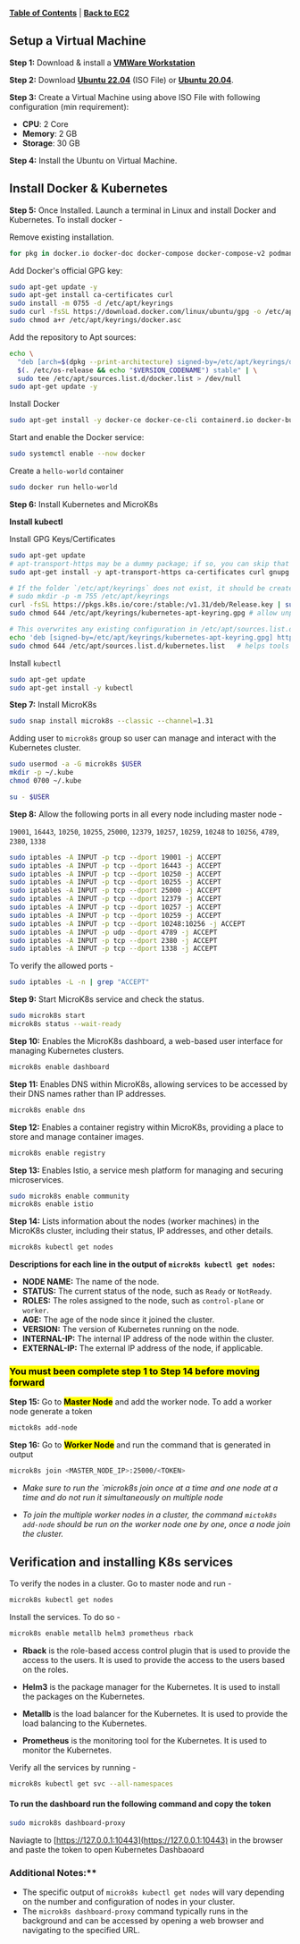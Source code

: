 [**Table of Contents**](https://github.com/xanderbilla/ExamPrep-AWS/blob/main/README.md) | [**Back to EC2**](https://github.com/xanderbilla/ExamPrep-AWS/blob/main/__Docs/K8s/Index.md)

## Setup a Virtual Machine

**Step 1:** Download & install a [**VMWare Workstation**](https://blogs.vmware.com/workstation/2024/05/vmware-workstation-pro-now-available-free-for-personal-use.html)

**Step 2:**  Download [**Ubuntu 22.04**](https://releases.ubuntu.com/jammy/) (ISO File) or [**Ubuntu 20.04**](https://releases.ubuntu.com/focal/).

**Step 3:** Create a Virtual Machine using above ISO File with following configuration (min requirement):

- **CPU**: 2 Core
- **Memory**: 2 GB
- **Storage**: 30 GB

**Step 4:** Install the Ubuntu on Virtual Machine.

## Install Docker & Kubernetes

**Step 5:** Once Installed. Launch a terminal in Linux and install Docker and Kubernetes. To install docker -

Remove existing installation.

```bash
for pkg in docker.io docker-doc docker-compose docker-compose-v2 podman-docker containerd runc; do sudo apt-get remove -y $pkg; done
```

Add Docker's official GPG key:

```bash
sudo apt-get update -y
sudo apt-get install ca-certificates curl
sudo install -m 0755 -d /etc/apt/keyrings
sudo curl -fsSL https://download.docker.com/linux/ubuntu/gpg -o /etc/apt/keyrings/docker.asc
sudo chmod a+r /etc/apt/keyrings/docker.asc
```

Add the repository to Apt sources:

```bash
echo \
  "deb [arch=$(dpkg --print-architecture) signed-by=/etc/apt/keyrings/docker.asc] https://download.docker.com/linux/ubuntu \
  $(. /etc/os-release && echo "$VERSION_CODENAME") stable" | \
  sudo tee /etc/apt/sources.list.d/docker.list > /dev/null
sudo apt-get update -y
```

Install Docker

```bash
sudo apt-get install -y docker-ce docker-ce-cli containerd.io docker-buildx-plugin docker-compose-plugin
```
Start and enable the Docker service:

```bash
sudo systemctl enable --now docker
```

Create a `hello-world` container

```bash
sudo docker run hello-world
```

**Step 6:** Install Kubernetes and MicroK8s

**Install kubectl**

Install GPG Keys/Certificates

```bash
sudo apt-get update
# apt-transport-https may be a dummy package; if so, you can skip that package
sudo apt-get install -y apt-transport-https ca-certificates curl gnupg

# If the folder `/etc/apt/keyrings` does not exist, it should be created before the curl command, read the note below.
# sudo mkdir -p -m 755 /etc/apt/keyrings
curl -fsSL https://pkgs.k8s.io/core:/stable:/v1.31/deb/Release.key | sudo gpg --dearmor -o /etc/apt/keyrings/kubernetes-apt-keyring.gpg
sudo chmod 644 /etc/apt/keyrings/kubernetes-apt-keyring.gpg # allow unprivileged APT programs to read this keyring

# This overwrites any existing configuration in /etc/apt/sources.list.d/kubernetes.list
echo 'deb [signed-by=/etc/apt/keyrings/kubernetes-apt-keyring.gpg] https://pkgs.k8s.io/core:/stable:/v1.31/deb/ /' | sudo tee /etc/apt/sources.list.d/kubernetes.list
sudo chmod 644 /etc/apt/sources.list.d/kubernetes.list   # helps tools such as command-not-found to work correctly
```

Install `kubectl`

```bash
sudo apt-get update
sudo apt-get install -y kubectl
```

**Step 7:** Install MicroK8s

```bash
sudo snap install microk8s --classic --channel=1.31
```

Adding user to `microk8s` group so user can manage and interact with the Kubernetes cluster.

```bash
sudo usermod -a -G microk8s $USER
mkdir -p ~/.kube
chmod 0700 ~/.kube

su - $USER
```

**Step 8:** Allow the following ports in all every node including master node -

`19001`, `16443`, `10250`, `10255`, `25000`, `12379`, `10257`, `10259`, `10248` to `10256`, `4789`, `2380`, `1338`

```bash
sudo iptables -A INPUT -p tcp --dport 19001 -j ACCEPT
sudo iptables -A INPUT -p tcp --dport 16443 -j ACCEPT
sudo iptables -A INPUT -p tcp --dport 10250 -j ACCEPT
sudo iptables -A INPUT -p tcp --dport 10255 -j ACCEPT
sudo iptables -A INPUT -p tcp --dport 25000 -j ACCEPT
sudo iptables -A INPUT -p tcp --dport 12379 -j ACCEPT
sudo iptables -A INPUT -p tcp --dport 10257 -j ACCEPT
sudo iptables -A INPUT -p tcp --dport 10259 -j ACCEPT
sudo iptables -A INPUT -p tcp --dport 10248:10256 -j ACCEPT
sudo iptables -A INPUT -p udp --dport 4789 -j ACCEPT
sudo iptables -A INPUT -p tcp --dport 2380 -j ACCEPT
sudo iptables -A INPUT -p tcp --dport 1338 -j ACCEPT
```

To verify the allowed ports - 

```bash
sudo iptables -L -n | grep "ACCEPT"
```

**Step 9:** Start MicroK8s service and check the status.

```bash
sudo microk8s start 
microk8s status --wait-ready
```

**Step 10:** Enables the MicroK8s dashboard, a web-based user interface for managing Kubernetes clusters.

```bash
microk8s enable dashboard 
```

**Step 11:** Enables DNS within MicroK8s, allowing services to be accessed by their DNS names rather than IP addresses.

```bash
microk8s enable dns
```

**Step 12:** Enables a container registry within MicroK8s, providing a place to store and manage container images.

```bash
microk8s enable registry
```

**Step 13:** Enables Istio, a service mesh platform for managing and securing microservices.

```bash
sudo microk8s enable community
microk8s enable istio
```

**Step 14:** Lists information about the nodes (worker machines) in the MicroK8s cluster, including their status, IP addresses, and other details.

```bash
microk8s kubectl get nodes
```

**Descriptions for each line in the output of `microk8s kubectl get nodes`:**

- **NODE NAME:** The name of the node.
- **STATUS:** The current status of the node, such as `Ready` or `NotReady`.
- **ROLES:** The roles assigned to the node, such as `control-plane` or `worker`.
- **AGE:** The age of the node since it joined the cluster.
- **VERSION:** The version of Kubernetes running on the node.
- **INTERNAL-IP:** The internal IP address of the node within the cluster.
- **EXTERNAL-IP:** The external IP address of the node, if applicable.

### <mark>**You must been complete step 1 to Step 14 before moving forward**</mark>

**Step 15:** Go to <mark>**Master Node**</mark> and add the worker node. To add a worker node generate a token

```bash
mictok8s add-node
```

**Step 16:** Go to <mark>**Worker Node**</mark> and run the command that is generated in output

```bash
microk8s join <MASTER_NODE_IP>:25000/<TOKEN>
```

- *Make sure to run the `microk8s join once at a time and one node at a time and do not run it simultaneously on multiple node*

- *To join the multiple worker nodes in a cluster, the command `mictok8s add-node` should be run on the worker node one by one, once a node join the cluster.*

## Verification and installing K8s services

To verify the nodes in a cluster. Go to master node and run -

```bash
microk8s kubectl get nodes
```

Install the services. To do so - 

```bash
microk8s enable metallb helm3 prometheus rback
```

- **Rback** is the role-based access control plugin that is used to provide the access to the users. It is used to provide the access to the users based on the roles.

- **Helm3** is the package manager for the Kubernetes. It is used to install the packages on the Kubernetes.

- **Metallb** is the load balancer for the Kubernetes. It is used to provide the load balancing to the Kubernetes.

- **Prometheus** is the monitoring tool for the Kubernetes. It is used to monitor the Kubernetes.


Verify all the services by running -

```bash
microk8s kubectl get svc --all-namespaces
```

#### To run the dashboard run the following command and copy the token

```bash
sudo microk8s dashboard-proxy
```

Naviagte to [https://127.0.0.1:10443](https://127.0.0.1:10443) in the browser and paste the token to open Kubernetes Dashbaoard 


### Additional Notes:**

- The specific output of `microk8s kubectl get nodes` will vary depending on the number and configuration of nodes in your cluster.
- The `microk8s dashboard-proxy` command typically runs in the background and can be accessed by opening a web browser and navigating to the specified URL.


